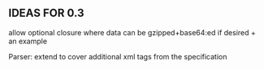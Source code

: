 ## IDEAS FOR 0.3

allow optional closure where data can be gzipped+base64:ed if desired + an example

Parser: extend to cover additional xml tags from the specification
